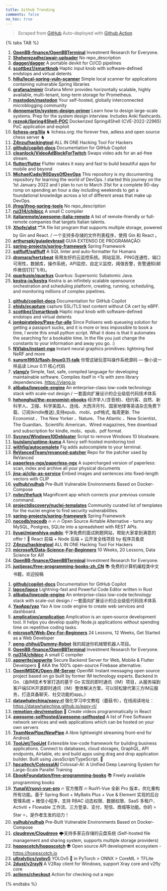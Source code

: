 ```yaml
---
title: Github Trending
comments: false
no_toc: true
---
```


> Scraped from [GitHub](https://github.com/trending)
Auto-deployed with [Github Action](https://docs.github.com/en/actions)

{% tabs TAB %}
<!-- tab Daily -->
1. [**OpenBB-finance/OpenBBTerminal**](https://github.com/OpenBB-finance/OpenBBTerminal)
Investment Research for Everyone.
2. [**Sheherezadhe/awair-uploader**](https://github.com/Sheherezadhe/awair-uploader)
No repo_description
3. [**dagger/dagger**](https://github.com/dagger/dagger)
A portable devkit for CI/CD pipelines
4. [**scottbez1/smartknob**](https://github.com/scottbez1/smartknob)
Haptic input knob with software-defined endstops and virtual detents
5. [**hillu/local-spring-vuln-scanner**](https://github.com/hillu/local-spring-vuln-scanner)
Simple local scanner for applications containing vulnerable Spring libraries
6. [**grafana/mimir**](https://github.com/grafana/mimir)
Grafana Mimir provides horizontally scalable, highly available, multi-tenant, long-term storage for Prometheus.
7. [**mastodon/mastodon**](https://github.com/mastodon/mastodon)
Your self-hosted, globally interconnected microblogging community
8. [**donnemartin/system-design-primer**](https://github.com/donnemartin/system-design-primer)
Learn how to design large-scale systems. Prep for the system design interview. Includes Anki flashcards.
9. [**reznok/Spring4Shell-POC**](https://github.com/reznok/Spring4Shell-POC)
Dockerized Spring4Shell (CVE-2022-22965) PoC application and exploit
10. [**lichess-org/lila**](https://github.com/lichess-org/lila)
♞ lichess.org: the forever free, adless and open source chess server ♞
11. [**Z4nzu/hackingtool**](https://github.com/Z4nzu/hackingtool)
ALL IN ONE Hacking Tool For Hackers
12. [**github/copilot-docs**](https://github.com/github/copilot-docs)
Documentation for GitHub Copilot
13. [**cleanlock/VideoAdBlockForTwitch**](https://github.com/cleanlock/VideoAdBlockForTwitch)
Swaps video ads for an ad-free stream.
14. [**flutter/flutter**](https://github.com/flutter/flutter)
Flutter makes it easy and fast to build beautiful apps for mobile and beyond
15. [**MichaelCade/90DaysOfDevOps**](https://github.com/MichaelCade/90DaysOfDevOps)
This repository is my documenting repository for learning the world of DevOps. I started this journey on the 1st January 2022 and I plan to run to March 31st for a complete 90-day romp on spending an hour a day including weekends to get a foundational knowledge across a lot of different areas that make up DevOps.
16. [**jfrog/jfrog-spring-tools**](https://github.com/jfrog/jfrog-spring-tools)
No repo_description
17. [**rui314/chibicc**](https://github.com/rui314/chibicc)
A small C compiler
18. [**italiaremote/awesome-italia-remote**](https://github.com/italiaremote/awesome-italia-remote)
A list of remote-friendly or full-remote companies that targets Italian talents.
19. [**Xhofe/alist**](https://github.com/Xhofe/alist)
🗂️A file list program that supports multiple storage, powered by Gin and React. / 一个支持多存储的文件列表程序，使用 Gin 和 React 。
20. [**arthurspk/guiadevbrasil**](https://github.com/arthurspk/guiadevbrasil)
GUIA EXTENSO DE PROGRAMAÇÃO:
21. [**spring-projects/spring-framework**](https://github.com/spring-projects/spring-framework)
Spring Framework
22. [**sqlfluff/sqlfluff**](https://github.com/sqlfluff/sqlfluff)
A SQL linter and auto-formatter for Humans
23. [**dromara/hertzbeat**](https://github.com/dromara/hertzbeat)
易用友好的云监控系统。网站监测，PING连通性，端口可用性，数据库，操作系统，API监控，自定义监控，阈值告警，告警通知(邮件微信钉钉飞书)。
24. [**quarkusio/quarkus**](https://github.com/quarkusio/quarkus)
Quarkus: Supersonic Subatomic Java.
25. [**kestra-io/kestra**](https://github.com/kestra-io/kestra)
Kestra is an infinitely scalable opensource orchestration and scheduling platform, creating, running, scheduling, and monitoring millions of complex pipelines.
<!-- endtab -->
<!-- tab Weekly -->
1. [**github/copilot-docs**](https://github.com/github/copilot-docs)
Documentation for GitHub Copilot
2. [**ehids/ecapture**](https://github.com/ehids/ecapture)
capture SSL/TLS text content without CA cert by eBPF.
3. [**scottbez1/smartknob**](https://github.com/scottbez1/smartknob)
Haptic input knob with software-defined endstops and virtual detents
4. [**jonkpirateboy/Pass-fur-alle**](https://github.com/jonkpirateboy/Pass-fur-alle)
Since Polisens web queueing solution for getting a passport sucks, and it is more or less impossible to book a time, I wrote this small python script. What it does is that it automates the searching for a bookable time. In the file you just change the constants to your information and away you go. :)
5. [**NVlabs/instant-ngp**](https://github.com/NVlabs/instant-ngp)
Instant neural graphics primitives: lightning fast NeRF and more
6. [**sunym1993/flash-linux0.11-talk**](https://github.com/sunym1993/flash-linux0.11-talk)
你管这破玩意叫操作系统源码 — 像小说一样品读 Linux 0.11 核心代码
7. [**vlang/v**](https://github.com/vlang/v)
Simple, fast, safe, compiled language for developing maintainable software. Compiles itself in <1s with zero library dependencies. https://vlang.io
8. [**alibaba/lowcode-engine**](https://github.com/alibaba/lowcode-engine)
An enterprise-class low-code technology stack with scale-out design / 一套面向扩展设计的企业级低代码技术体系
9. [**hehonghui/the-economist-ebooks**](https://github.com/hehonghui/the-economist-ebooks)
经济学人(含音频)、纽约客、自然、新科学人、卫报、科学美国人、连线、大西洋月刊、国家地理等英语杂志免费下载、订阅(kindle推送),支持epub、mobi、pdf格式, 每周更新. The Economist 、The New Yorker 、Nature、The Atlantic 、New Scientist、The Guardian、Scientific American、Wired magazines, free download and subscription for kindle, mobi、epub、pdf format.
10. [**Sycnex/Windows10Debloater**](https://github.com/Sycnex/Windows10Debloater)
Script to remove Windows 10 bloatware.
11. [**louislam/uptime-kuma**](https://github.com/louislam/uptime-kuma)
A fancy self-hosted monitoring tool
12. [**withfig/autocomplete**](https://github.com/withfig/autocomplete)
Fig adds autocomplete to your terminal.
13. [**ReVancedTeam/revanced-patcher**](https://github.com/ReVancedTeam/revanced-patcher)
Repo for the patcher used by ReVanced
14. [**paperless-ngx/paperless-ngx**](https://github.com/paperless-ngx/paperless-ngx)
A supercharged version of paperless: scan, index and archive all your physical documents
15. [**jina-ai/clip-as-service**](https://github.com/jina-ai/clip-as-service)
Embed images and sentences into fixed-length vectors with CLIP
16. [**vulhub/vulhub**](https://github.com/vulhub/vulhub)
Pre-Built Vulnerable Environments Based on Docker-Compose
17. [**nvbn/thefuck**](https://github.com/nvbn/thefuck)
Magnificent app which corrects your previous console command.
18. [**projectdiscovery/nuclei-templates**](https://github.com/projectdiscovery/nuclei-templates)
Community curated list of templates for the nuclei engine to find security vulnerabilities.
19. [**spring-projects/spring-framework**](https://github.com/spring-projects/spring-framework)
Spring Framework
20. [**nocodb/nocodb**](https://github.com/nocodb/nocodb)
🔥 🔥 🔥 Open Source Airtable Alternative - turns any MySQL, Postgres, SQLite into a spreadsheet with REST APIs.
21. [**liyupi/mianshiya-public**](https://github.com/liyupi/mianshiya-public)
干净免费的面试刷题网站，帮助大家拿到满意的 offer！💎 React 前端 + Node 后端 + 云开发全栈项目 by 程序员鱼皮
22. [**Z4nzu/hackingtool**](https://github.com/Z4nzu/hackingtool)
ALL IN ONE Hacking Tool For Hackers
23. [**microsoft/Data-Science-For-Beginners**](https://github.com/microsoft/Data-Science-For-Beginners)
10 Weeks, 20 Lessons, Data Science for All!
24. [**OpenBB-finance/OpenBBTerminal**](https://github.com/OpenBB-finance/OpenBBTerminal)
Investment Research for Everyone.
25. [**justjavac/free-programming-books-zh_CN**](https://github.com/justjavac/free-programming-books-zh_CN)
📚 免费的计算机编程类中文书籍，欢迎投稿
<!-- endtab -->
<!-- tab Monthly -->
1. [**github/copilot-docs**](https://github.com/github/copilot-docs)
Documentation for GitHub Copilot
2. [**lapce/lapce**](https://github.com/lapce/lapce)
Lightning-fast and Powerful Code Editor written in Rust
3. [**alibaba/lowcode-engine**](https://github.com/alibaba/lowcode-engine)
An enterprise-class low-code technology stack with scale-out design / 一套面向扩展设计的企业级低代码技术体系
4. [**YaoApp/yao**](https://github.com/YaoApp/yao)
Yao A low code engine to create web services and dashboard.
5. [**amplication/amplication**](https://github.com/amplication/amplication)
Amplication is an open‑source development tool. It helps you develop quality Node.js applications without spending time on repetitive coding tasks.
6. [**microsoft/Web-Dev-For-Beginners**](https://github.com/microsoft/Web-Dev-For-Beginners)
24 Lessons, 12 Weeks, Get Started as a Web Developer
7. [**peng-zhihui/Dummy-Robot**](https://github.com/peng-zhihui/Dummy-Robot)
我的超迷你机械臂机器人项目。
8. [**OpenBB-finance/OpenBBTerminal**](https://github.com/OpenBB-finance/OpenBBTerminal)
Investment Research for Everyone.
9. [**rui314/chibicc**](https://github.com/rui314/chibicc)
A small C compiler
10. [**appwrite/appwrite**](https://github.com/appwrite/appwrite)
Secure Backend Server for Web, Mobile & Flutter Developers 🚀 AKA the 100% open-source Firebase alternative.
11. [**OpenIMSDK/Open-IM-Server**](https://github.com/OpenIMSDK/Open-IM-Server)
OpenIM: Instant messaging open source project based on go built by former IM technology experts. Backend in Go.（由IM技术专家打造的基于 Go 实现的即时通讯（IM）项目，从服务端到客户端SDK开源即时通讯（IM）整体解决方案，可以轻松替代第三方IM云服务，打造具备聊天、社交功能的app。）
12. [**datawhalechina/easy-rl**](https://github.com/datawhalechina/easy-rl)
强化学习中文教程（蘑菇书），在线阅读地址：https://datawhalechina.github.io/easy-rl/
13. [**remotion-dev/remotion**](https://github.com/remotion-dev/remotion)
🎥 Create videos programmatically in React
14. [**awesome-selfhosted/awesome-selfhosted**](https://github.com/awesome-selfhosted/awesome-selfhosted)
A list of Free Software network services and web applications which can be hosted on your own servers
15. [**TeamNewPipe/NewPipe**](https://github.com/TeamNewPipe/NewPipe)
A libre lightweight streaming front-end for Android.
16. [**ToolJet/ToolJet**](https://github.com/ToolJet/ToolJet)
Extensible low-code framework for building business applications. Connect to databases, cloud storages, GraphQL, API endpoints, Airtable, etc and build apps using drag and drop application builder. Built using JavaScript/TypeScript. 🚀
17. [**hpcaitech/ColossalAI**](https://github.com/hpcaitech/ColossalAI)
Colossal-AI: A Unified Deep Learning System for Large-Scale Parallel Training
18. [**EbookFoundation/free-programming-books**](https://github.com/EbookFoundation/free-programming-books)
📚 Freely available programming books
19. [**YunaiV/ruoyi-vue-pro**](https://github.com/YunaiV/ruoyi-vue-pro)
🔥 官方推荐 🔥 RuoYi-Vue 全新 Pro 版本，优化重构所有功能。基于 Spring Boot + MyBatis Plus + Vue & Element 实现的后台管理系统 + 微信小程序，支持 RBAC 动态权限、数据权限、SaaS 多租户、Activiti + Flowable 工作流、三方登录、支付、短信、商城等功能。你的 ⭐️ Star ⭐️，是作者生发的动力！
20. [**vulhub/vulhub**](https://github.com/vulhub/vulhub)
Pre-Built Vulnerable Environments Based on Docker-Compose
21. [**cloudreve/Cloudreve**](https://github.com/cloudreve/Cloudreve)
🌩支持多家云存储的云盘系统 (Self-hosted file management and sharing system, supports multiple storage providers)
22. [**hoppscotch/hoppscotch**](https://github.com/hoppscotch/hoppscotch)
👽 Open source API development ecosystem - https://hoppscotch.io
23. [**ultralytics/yolov5**](https://github.com/ultralytics/yolov5)
YOLOv5 🚀 in PyTorch > ONNX > CoreML > TFLite
24. [**2dust/v2rayN**](https://github.com/2dust/v2rayN)
A V2Ray client for Windows, support Xray core and v2fly core
25. [**actions/checkout**](https://github.com/actions/checkout)
Action for checking out a repo
<!-- endtab -->
{% endtabs %}
